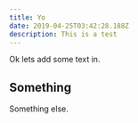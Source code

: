 ```yaml
---
title: Yo
date: 2019-04-25T03:42:28.188Z
description: This is a test
---
```

Ok lets add some text in.

## Something

Something else.
